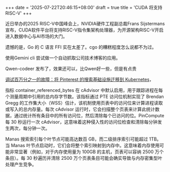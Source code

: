 +++
date = '2025-07-22T20:46:15+08:00'
draft = true
title = 'CUDA 将支持RISC-V'
+++

近日举办的2025 RISC-V中国峰会上，NVIDIA硬件工程副总裁Frans Sijstermans宣布，CUDA软件平台将支持RISC-V指令集架构处理器，为开源架构RISC-V开启进入数据中心与AI市场的大门。

遗憾的是，Go 的 C 语言 FFI 实在太差了。cgo 的糟糕程度怎么说都不为过。

使用Gemini cli 尝试做一个自动抓取公司技术博客的应用。

Qwen-codeer 发布了，效果还可以，比Qwen好一些，但是有点贵

[调试百万分之一的故障：将 Pinterest 的搜索基础设施迁移到 Kubernetes](https://medium.com/pinterest-engineering/debugging-the-one-in-a-million-failure-migrating-pinterests-search-infrastructure-to-kubernetes-bef9af9dabf4)，

指标 container_referenced_bytes 在 cAdvisor 中默认启用，用于跟踪进程在每个测量周期中引用的总内存字节数。该指标通过 PTE 访问位机制实现了 Brendan Gregg 的工作集大小（WSS）估计，该机制使用页表中的访问位来计算进程读取或写入的总内存量。每次 cAdvisor 运行时，它会扫描整个页表来计算此统计数据，通过统计所有条目中的所有访问位，然后清除每个已访问的位。PinCompute 每 30 秒运行一次 cAdvisor，这意味着这种侵入性的访问位检查和清除每分钟发生两次，每分钟一次。

Manas 搜索索引每个叶节点可能高达数百 GB，而二级排序索引可能超过 1TB。当 Manas 叶节点启动时，它们会将整个索引映射到内存中。这意味着内存使用可能非常显著（例如，对于内存使用量为 100GB 的主机，页表可以容纳 2500 万个条目）。每 30 秒遍历并清除 2500 万个页表条目可能会确实导致与内存密集型叶处理产生竞争。